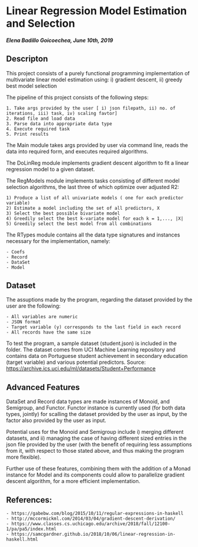 

# Linear Regression Model Estimation and Selection

##### Elena Badillo Goicoechea, June 10th, 2019

## Descripton

This project consists of a purely functional programming implementation of multivariate linear model 
estimation using: i) gradient descent,  ii) greedy best model selection

The pipeline of this project consists of the following steps:

	1. Take args provided by the user [ i) json filepath, ii) no. of iterations, iii) task, iv) scaling favtor]
	2. Read file and load data
	3. Parse data into appropriate data type
	4. Execute required task
	5. Print results

The Main module takes args provided by user via command line, reads the data into required form, and executes required algorithms.

The DoLinReg module implements gradient descent algorithm to fit a linear regression model to a given dataset.

The RegModels module implements tasks consisting of different model selection algorithms, the last three of which optimize 
over adjusted R2:

	1) Produce a list of all univariate models ( one for each predictor variable)
	2) Estimate a model including the set of all predictors, X
	3) Select the best possible bivariate model
	4) Greedily select the best k-variate model for each k = 1,..., |X|
	5) Greedily select the best model from all combinations

The RTypes module contains all the data type signatures and instances necessary for the implementation, namely:

	- Coefs
	- Record
	- DataSet
	- Model

## Dataset

The assuptions made by the program, regarding the dataset provided by the user are the following:

	- All variables are numeric
	- JSON format
	- Target variable (y) corresponds to the last field in each record
	- All records have the same size

To test the program, a sample dataset (student.json) is included in the folder. The dataset comes from UCI Machine Learning repository and contains data on Portuguese student achievement in secondary education (target variable) and various potential predictors.
Source: https://archive.ics.uci.edu/ml/datasets/Student+Performance

## Advanced Features 

DataSet and Record data types are made instances of Monoid, and Semigroup, and Functor. Functor instance is currently used 
(for both data types, jointly) for scalling the dataset provided by the user as input, by the factor also provided by the user as input.

Potential uses for the Monoid and Semigroup include i) merging different datasets, and ii) managing the case of having different sized entries in
the json file provided by the user (with the benefit of requiring less assumptions from it, with respect to those stated above, and thus making the 
program more flexible).

Further use of these features, combining them with the addition of a Monad instance for Model and its components could allow to parallelize gradient descent algorithm, for a more efficient implementation.

## References:

	- https://gabebw.com/blog/2015/10/11/regular-expressions-in-haskell
	- http://mccormickml.com/2014/03/04/gradient-descent-derivation/
    - https://www.classes.cs.uchicago.edu/archive/2018/fall/12100-1/pa/pa5/index.html
    - https://samcgardner.github.io/2018/10/06/linear-regression-in-haskell.html





